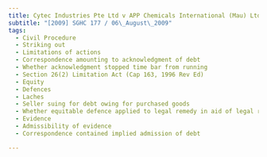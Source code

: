 ```yaml
---
title: Cytec Industries Pte Ltd v APP Chemicals International (Mau) Ltd 
subtitle: "[2009] SGHC 177 / 06\_August\_2009"
tags:
  - Civil Procedure
  - Striking out
  - Limitations of actions
  - Correspondence amounting to acknowledgment of debt
  - Whether acknowledgment stopped time bar from running
  - Section 26(2) Limitation Act (Cap 163, 1996 Rev Ed)
  - Equity
  - Defences
  - Laches
  - Seller suing for debt owing for purchased goods
  - Whether equitable defence applied to legal remedy in aid of legal right
  - Evidence
  - Admissibility of evidence
  - Correspondence contained implied admission of debt

---
```


